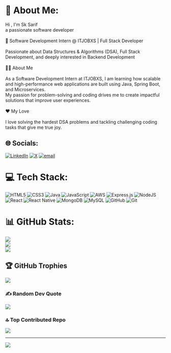 # 💫 About Me:
Hi , I'm  Sk Sarif <br>a passionate software developer <br><br>🚀 Software Development Intern @ ITJOBXS | Full Stack Developer<br><br>Passionate about Data Structures & Algorithms (DSA), Full Stack Development, and deeply interested in Backend Development<br><br>👨‍💻 About Me<br><br>As a Software Development Intern at ITJOBXS, I am learning how scalable and high-performance web applications are built using Java, Spring Boot, and Microservices.<br>My passion for problem-solving and coding drives me to create impactful solutions that improve user experiences.<br><br>❤️ My Love<br><br>I love solving the hardest DSA problems and tackling challenging coding tasks that give me true joy.


## 🌐 Socials:
[![LinkedIn](https://img.shields.io/badge/LinkedIn-%230077B5.svg?logo=linkedin&logoColor=white)](https://linkedin.com/in/linkedin.com/in/sk-sarif-bb5395222) [![X](https://img.shields.io/badge/X-black.svg?logo=X&logoColor=white)](https://x.com/@SarifRj62589) [![email](https://img.shields.io/badge/Email-D14836?logo=gmail&logoColor=white)](mailto:rjsarif063@gmail.com) 

# 💻 Tech Stack:
![HTML5](https://img.shields.io/badge/html5-%23E34F26.svg?style=for-the-badge&logo=html5&logoColor=white) ![CSS3](https://img.shields.io/badge/css3-%231572B6.svg?style=for-the-badge&logo=css3&logoColor=white) ![Java](https://img.shields.io/badge/java-%23ED8B00.svg?style=for-the-badge&logo=openjdk&logoColor=white) ![JavaScript](https://img.shields.io/badge/javascript-%23323330.svg?style=for-the-badge&logo=javascript&logoColor=%23F7DF1E) ![AWS](https://img.shields.io/badge/AWS-%23FF9900.svg?style=for-the-badge&logo=amazon-aws&logoColor=white) ![Express.js](https://img.shields.io/badge/express.js-%23404d59.svg?style=for-the-badge&logo=express&logoColor=%2361DAFB) ![NodeJS](https://img.shields.io/badge/node.js-6DA55F?style=for-the-badge&logo=node.js&logoColor=white) ![React](https://img.shields.io/badge/react-%2320232a.svg?style=for-the-badge&logo=react&logoColor=%2361DAFB) ![React Native](https://img.shields.io/badge/react_native-%2320232a.svg?style=for-the-badge&logo=react&logoColor=%2361DAFB) ![MongoDB](https://img.shields.io/badge/MongoDB-%234ea94b.svg?style=for-the-badge&logo=mongodb&logoColor=white) ![MySQL](https://img.shields.io/badge/mysql-4479A1.svg?style=for-the-badge&logo=mysql&logoColor=white) ![GitHub](https://img.shields.io/badge/github-%23121011.svg?style=for-the-badge&logo=github&logoColor=white) ![Git](https://img.shields.io/badge/git-%23F05033.svg?style=for-the-badge&logo=git&logoColor=white)
# 📊 GitHub Stats:
![](https://github-readme-stats.vercel.app/api?username=Sksarif786&theme=blue-green&hide_border=false&include_all_commits=true&count_private=false)<br/>
![](https://nirzak-streak-stats.vercel.app/?user=Sksarif786&theme=blue-green&hide_border=false)<br/>
![](https://github-readme-stats.vercel.app/api/top-langs/?username=Sksarif786&theme=blue-green&hide_border=false&include_all_commits=true&count_private=false&layout=compact)

## 🏆 GitHub Trophies
![](https://github-profile-trophy.vercel.app/?username=Sksarif786&theme=radical&no-frame=false&no-bg=true&margin-w=4)

### ✍️ Random Dev Quote
![](https://quotes-github-readme.vercel.app/api?type=horizontal&theme=radical)

### 🔝 Top Contributed Repo
![](https://github-contributor-stats.vercel.app/api?username=Sksarif786&limit=5&theme=dark&combine_all_yearly_contributions=true)

---
[![](https://visitcount.itsvg.in/api?id=Sksarif786&icon=0&color=0)](https://visitcount.itsvg.in)

<!-- Proudly created with GPRM ( https://gprm.itsvg.in ) -->
